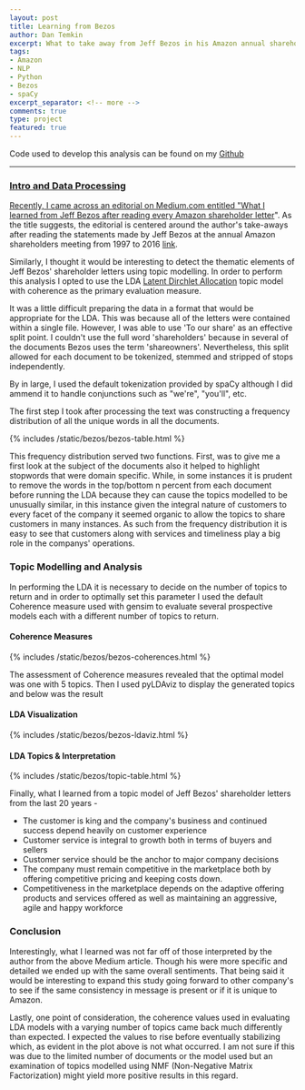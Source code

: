 ```yaml
---
layout: post
title: Learning from Bezos
author: Dan Temkin
excerpt: What to take away from Jeff Bezos in his Amazon annual shareholders letters.
tags:
- Amazon
- NLP
- Python
- Bezos
- spaCy
excerpt_separator: <!-- more -->
comments: true
type: project
featured: true
---
```

Code used to develop this analysis can be found on my [Github](https://github.com/dtemkin/blog/blob/master/code/bezos-letters/2017-11-29-Bezos-Letters.py)

<!-- more -->
----

<a href="/_includes/static/bezos/bezos-wordcloud.png" alt="word cloud made from amazon shareholder letters in the shape of amazon logo" style="width:600px;height:500px;" class='inline:center'>

### Intro and Data Processing
Recently, I came across an editorial on Medium.com entitled "[What I learned from Jeff Bezos after reading every Amazon shareholder letter](https://medium.com/parsa-vc/what-i-learned-from-jeff-bezos-after-reading-every-amazon-shareholder-letter-172d92f38a41)". As the title suggests, the editorial is centered around the author's take-aways after reading the statements made by Jeff Bezos at the annual Amazon shareholders meeting from 1997 to 2016 [link](https://cdn.rawgit.com/dtemkin/blog/0b390703/code/bezos-letters/amzn-shareholder-letters-1997-2016.pdf).

Similarly, I thought it would be interesting to detect the thematic elements of Jeff Bezos' shareholder letters using topic modelling. In order to perform this analysis I opted to use the LDA [Latent Dirchlet Allocation]() topic model with coherence as the primary evaluation measure.

It was a little difficult preparing the data in a format that would be appropriate for the LDA. This was because all of the letters were contained within a single file. However, I was able to use 'To our share' as an effective split point. I couldn't use the full word 'shareholders' because in several of the documents Bezos uses the term 'shareowners'. Nevertheless, this split allowed for each document to be tokenized, stemmed and stripped of stops independently.

By in large, I used the default tokenization provided by spaCy although I did ammend it to handle conjunctions such as "we're", "you'll", etc.

The first step I took after processing the text was constructing a frequency distribution of all the unique words in all the documents.

{% includes /static/bezos/bezos-table.html %}

This frequency distribution served two functions. First, was to give me a first look at the subject of the documents also it helped to highlight stopwords that were domain specific.
While, in some instances it is prudent to remove the words in the top/bottom n percent from each document before running the LDA because they can cause the topics modelled to be unusually similar, in this instance given the integral nature of customers to every facet of the company it seemed organic to allow the topics to share customers in many instances.
As such from the frequency distribution it is easy to see that customers along with services and timeliness play a big role in the companys' operations.

### Topic Modelling and Analysis
In performing the LDA it is necessary to decide on the number of topics to return and in order to optimally set this parameter
I used the default Coherence measure used with gensim to evaluate several prospective models each with a different number of topics to return.

#### Coherence Measures

{% includes /static/bezos/bezos-coherences.html %}

The assessment of Coherence measures revealed that the optimal model was one with 5 topics. Then I used pyLDAviz to display the generated topics and below was the result

#### LDA Visualization

{% includes /static/bezos/bezos-ldaviz.html %}

#### LDA Topics & Interpretation


{% includes /static/bezos/topic-table.html %}


Finally, what I learned from a topic model of Jeff Bezos' shareholder letters from the last 20 years -
- The customer is king and the company's business and continued success depend heavily on customer experience
- Customer service is integral to growth both in terms of buyers and sellers
- Customer service should be the anchor to major company decisions
- The company must remain competitive in the marketplace both by offering competitive pricing and keeping costs down.
- Competitiveness in the marketplace depends on the adaptive offering products and services offered as well as maintaining an aggressive, agile and happy workforce

### Conclusion

Interestingly, what I learned was not far off of those interpreted by the author from the above Medium article. Though his were more specific and detailed we ended up with the same overall sentiments. That being said it would be interesting to expand this study going forward to other company's to see if the same consistency in message is present or if it is unique to Amazon.

Lastly, one point of consideration, the coherence values used in evaluating LDA models with a varying number of topics came back much differently than expected. I expected the values to rise before eventually stabilizing which, as evident in the plot above is not what occurred. I am not sure if this was due to the limited number of documents or the model used but an examination of topics modelled using NMF (Non-Negative Matrix Factorization) might yield more positive results in this regard.
